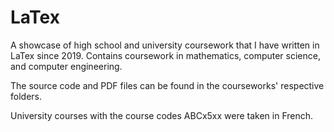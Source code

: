 # LaTex
A showcase of high school and university coursework that I have written in LaTex since 2019. Contains coursework in mathematics, computer science, and computer engineering.

The source code and PDF files can be found in the courseworks' respective folders.

University courses with the course codes ABCx5xx were taken in French.
